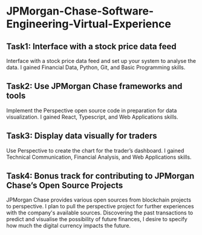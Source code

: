 # JPMorgan-Chase-Software-Engineering-Virtual-Experience
##  Task1: Interface with a stock price data feed
Interface with a stock price data feed and set up your system to analyse the data. I gained Financial Data, Python, Git, and Basic Programming skills.
##  Task2: Use JPMorgan Chase frameworks and tools
Implement the Perspective open source code in preparation for data visualization. I gained React, Typescript, and Web Applications skills.
##  Task3: Display data visually for traders
Use Perspective to create the chart for the trader’s dashboard. I gained Technical Communication, Financial Analysis, and Web Applications skills.
##  Task4: Bonus track for contributing to JPMorgan Chase’s Open Source Projects 
JPMorgan Chase provides various open sources from blockchain projects to perspective. I plan to pull the perspective project for further experiences with the company's available sources. Discovering the past transactions to predict and visualise the possibility of future finances, I desire to specify how much the digital currency impacts the future.
